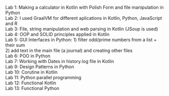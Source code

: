 Lab 1: Making a calculator in Kotlin with Polish Form and file manipulation in Python    
Lab 2: I used GraalVM for different aplications in Kotlin, Python, JavaScript and R    
Lab 3: File, string manipulation and web parsing in Kotlin (JSoup is used)    
Lab 4: OOP and SOLID principles applied in Kotlin    
Lab 5: GUI Interfaces in Python: 1) filter odd/prime numbers from a list + their sum    
                                 2) add text in the main file (a journal) and creating other files    
Lab 6: POO in Python    
Lab 7: Working with Dates in history.log file in Kotlin    
Lab 9: Design Patterns in Python    
Lab 10: Corutine in Kotlin    
Lab 11: Python parallel programming    
Lab 12: Functional Kotlin    
Lab 13: Functional Python    
